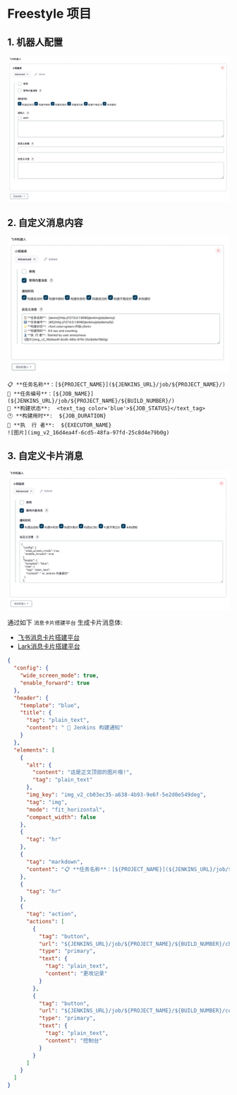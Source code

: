# Freestyle 项目

## 1. 机器人配置
![](../img/faq-config.png)

## 2. 自定义消息内容
![](../img/faq-custom-md-msg.png)

```text
📋 **任务名称**：[${PROJECT_NAME}](${JENKINS_URL}/job/${PROJECT_NAME}/)
🔢 **任务编号**：[${JOB_NAME}](${JENKINS_URL}/job/${PROJECT_NAME}/${BUILD_NUMBER}/)
🌟 **构建状态**:  <text_tag color='blue'>${JOB_STATUS}</text_tag>
🕐 **构建用时**:  ${JOB_DURATION}
👤 **执  行 者**:  ${EXECUTOR_NAME}
![图片](img_v2_16d4ea4f-6cd5-48fa-97fd-25c8d4e79b0g)
```

## 3. 自定义卡片消息
![](../img/faq-custom-json-msg.png)

通过如下 `消息卡片搭建平台` 生成卡片消息体:

- [飞书消息卡片搭建平台](https://open.feishu.cn/tool/cardbuilder)
- [Lark消息卡片搭建平台](https://open.larksuite.com/tool/cardbuilder)

```Json
{
  "config": {
    "wide_screen_mode": true,
    "enable_forward": true
  },
  "header": {
    "template": "blue",
    "title": {
      "tag": "plain_text",
      "content": " 📢 Jenkins 构建通知"
    }
  },
  "elements": [
    {
      "alt": {
        "content": "这是正文顶部的图片哦!",
        "tag": "plain_text"
      },
      "img_key": "img_v2_cb03ec35-a638-4b93-9e6f-5e2d0e549deg",
      "tag": "img",
      "mode": "fit_horizontal",
      "compact_width": false
    },
    {
      "tag": "hr"
    },
    {
      "tag": "markdown",
      "content": "📋 **任务名称**：[${PROJECT_NAME}](${JENKINS_URL}/job/${PROJECT_NAME}/)\n🔢 **任务编号**：[${JOB_NAME}](${JENKINS_URL}/job/${PROJECT_NAME}/${BUILD_NUMBER}/)\n🌟 **构建状态**:  <text_tag color='blue'>${JOB_STATUS}</text_tag>\n🕐 **构建用时**:  ${JOB_DURATION}\n👤 **执  行 者**:  ${EXECUTOR_NAME}\n"
    },
    {
      "tag": "hr"
    },
    {
      "tag": "action",
      "actions": [
        {
          "tag": "button",
          "url": "${JENKINS_URL}/job/${PROJECT_NAME}/${BUILD_NUMBER}/changes",
          "type": "primary",
          "text": {
            "tag": "plain_text",
            "content": "更改记录"
          }
        },
        {
          "tag": "button",
          "url": "${JENKINS_URL}/job/${PROJECT_NAME}/${BUILD_NUMBER}/console",
          "type": "primary",
          "text": {
            "tag": "plain_text",
            "content": "控制台"
          }
        }
      ]
    }
  ]
}
```